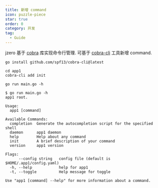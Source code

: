 ```yaml
---
title: 新增 command
icon: puzzle-piece
star: true
order: 0
category: 开发
tag:
  - Guide
---
```


jzero 基于 [cobra](https://github.com/spf13/cobra) 库实现命令行管理. 可基于 [cobra-cli](https://github.com/spf13/cobra-cli) 工具新增 command.

```shell
go install github.com/spf13/cobra-cli@latest

cd app1
cobra-cli add init

go run main.go -h

$ go run main.go -h
app1 root.

Usage:
  app1 [command]

Available Commands:
  completion  Generate the autocompletion script for the specified shell
  daemon      app1 daemon
  help        Help about any command
  init        A brief description of your command
  version     app1 version

Flags:
      --config string   config file (default is $HOME/.app1/config.yaml)
  -h, --help            help for app1
  -t, --toggle          Help message for toggle

Use "app1 [command] --help" for more information about a command.
```